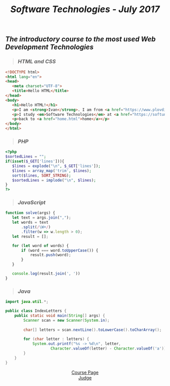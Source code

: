 <h1 align="center"><em>Software Technologies - July 2017</em></h1>
 
<br />

 ## *The introductory course to the most used Web Development Technologies*
>  ### *HTML and CSS*
 ```HTML
<!DOCTYPE html>
<html lang="en">
<head>
    <meta charset="UTF-8">
    <title>Hello HTML</title>
</head>
<body>
    <h1>Hello HTML!</h1>
    <p>I am <strong>Ivan</strong>. I am from <a href="https://www.plovdiv24.bg/">Plovdiv</a>.</p>
    <p>I study <em>Software Technologies</em> at <a href="https://softuni.bg">SoftUni</a>.</p>
    <p>back to <a href="home.html">home</a></p>
</body>
</html>
 ```
>  ### *PHP*
 ```PHP
 <?php
$sortedLines = "";
if(isset($_GET['lines'])){
    $lines = explode("\n", $_GET['lines']);
    $lines = array_map('trim', $lines);
    sort($lines, SORT_STRING);
    $sortedLines = implode("\n", $lines);
}
?>
 ```
>  ### *JavaScript*
 ```JavaScript
 function solve(args) {
    let text = args.join(",");
    let words = text
        .split(/\W+/)
        .filter(w => w.length > 0);
    let result = [];

    for (let word of words) {
        if (word === word.toUpperCase()) {
            result.push(word);
        }
    }

    console.log(result.join(', '))
}
 ```
>  ### *Java*
```Java
import java.util.*;

public class IndexLetters {
    public static void main(String[] args) {
        Scanner scan = new Scanner(System.in);
        
        char[] letters = scan.nextLine().toLowerCase().toCharArray();
        
        for (char letter : letters) {
            System.out.printf("%s -> %d\n", letter,
                    Character.valueOf(letter) - Character.valueOf('a'));
        }
    }
}
```

<p align="center">
<a href="https://softuni.bg/trainings/1621/software-technologies-july-2017">Course Page</a> <br />
<a href="https://judge.softuni.bg/Contests#!/List/ByCategory/41/Software-Technologies">Judge</a>
<p>
